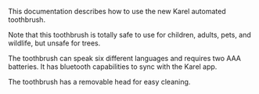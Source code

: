 This documentation describes how to use the new Karel automated toothbrush.

Note that this toothbrush is totally safe to use for children, adults, pets, and wildlife, but unsafe for trees.

The toothbrush can speak six different languages and requires two AAA batteries. It has bluetooth capabilities to sync with the Karel app.

The toothbrush has a removable head for easy cleaning.
